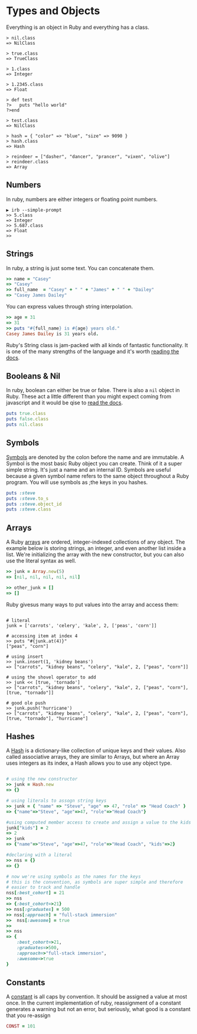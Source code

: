 # Types and Objects

Everything is an object in Ruby and everything has a class.

```
> nil.class
=> NilClass

> true.class
=> TrueClass

> 1.class
=> Integer

> 1.2345.class
=> Float

> def test
?>   puts "hello world"
?>end

> test.class
=> NilClass

> hash = { "color" => "blue", "size" => 9090 }
> hash.class
=> Hash

> reindeer = ["dasher", "dancer", "prancer", "vixen", "olive"]
> reindeer.class
=> Array

```

## Numbers

In ruby, numbers are either integers or floating point numbers.

```
▶ irb --simple-prompt
>> 5.class
=> Integer
>> 5.687.class
=> Float
>>
```

## Strings

In ruby, a string is just some text. You can concatenate them. 

```ruby
>> name = "Casey"
=> "Casey"
>> full_name  = "Casey" + " " + "James" + " " + "Dailey"
=> "Casey James Dailey"
```

You can express values through string interpolation.

```ruby
>> age = 31
=> 31
>> puts "#{full_name} is #{age} years old."
Casey James Dailey is 31 years old.
```

Ruby's String class is jam-packed with all kinds of fantastic functionality. It is one of the many strengths of the language and it's worth [reading the docs](https://ruby-doc.org/core-2.4.0/String.html). 

## Booleans & Nil

In ruby, boolean can either be true or false. There is also a `nil` object in Ruby. These act a little different than you might expect coming from javascript and it would be qise to [read the docs](https://ruby-doc.org/core-2.1.1/TrueClass.html).

```ruby
puts true.class
puts false.class
puts nil.class
```


## Symbols

[Symbols](https://ruby-doc.org/core-2.4.2/Symbol.html) are denoted by the colon before the name and are immutable. A Symbol is the most basic Ruby object you can create. Think of it a super simple string. It's just a name and an internal ID. Symbols are useful because a given symbol name refers to the same object throughout a Ruby program. You will use symbols as ;the keys in you hashes. 

```ruby
puts :steve
puts :steve.to_s
puts :steve.object_id
puts :steve.class
```


## Arrays

A Ruby [arrays](https://ruby-doc.org/core-2.1.1/Array.html) are ordered, integer-indexed collections of any object. The example below is storing strings, an integer, and even another list inside a list. We're initializing the array with the new constructor, but you can also use the literal syntax as well.

```ruby
>> junk = Array.new(5)
=> [nil, nil, nil, nil, nil]

>> other_junk = []
=> []
```

Ruby givesus many ways to put values into the array and access them:

```

# literal
junk = ['carrots', 'celery', 'kale', 2, ['peas', 'corn']]

# accessing item at index 4
>> puts "#{junk.at(4)}"
["peas", "corn"]

# using insert
>> junk.insert(1, 'kidney beans')
=> ["carrots", "kidney beans", "celery", "kale", 2, ["peas", "corn"]]

# using the shovel operator to add
>> junk << [true, 'tornado']
=> ["carrots", "kidney beans", "celery", "kale", 2, ["peas", "corn"], [true, "tornado"]]

# good ole push
>> junk.push('hurricane')
=> ["carrots", "kidney beans", "celery", "kale", 2, ["peas", "corn"], [true, "tornado"], "hurricane"]

```

## Hashes

A [Hash](https://ruby-doc.org/core-2.1.1/Hash.html) is a dictionary-like collection of unique keys and their values. Also called associative arrays, they are similar to Arrays, but where an Array uses integers as its index, a Hash allows you to use any object type. 

```ruby

# using the new constructor 
>> junk = Hash.new
=> {}

# using literals to assogn string keys
>> junk = { "name" => "Steve", "age" => 47, "role" => "Head Coach" }
=> {"name"=>"Steve", "age"=>47, "role"=>"Head Coach"}

#using computed member access to create and assign a value to the kids property
junk["kids"] = 2
=> 2
>> junk
=> {"name"=>"Steve", "age"=>47, "role"=>"Head Coach", "kids"=>2}

#declaring with a literal
>> nss = {}
=> {}

# now we're using symbols as the names for the keys
# this is the convention, as symbols are super simple and therefore 
# easier to track and handle
nss[:best_cohort] = 21
>> nss
=> {:best_cohort=>21}
>> nss[:graduates] = 500
>> nss[:approach] = "full-stack immersion"
>>  nss[:awesome] = true
>>  
>> nss
=> {
    :best_cohort=>21, 
    :graduates=>500, 
    :approach=>"full-stack immersion", 
    :awesome=>true
}

```

## Constants

A [constant](https://ruby-doc.org/docs/ruby-doc-bundle/UsersGuide/rg/constants.html) is all caps by convention. It should be assigned a value at most once. In the current implementation of ruby, reassignment of a constant generates a warning but not an error, but seriously, what good is a constant that you re-assign

```ruby
CONST = 101
```

